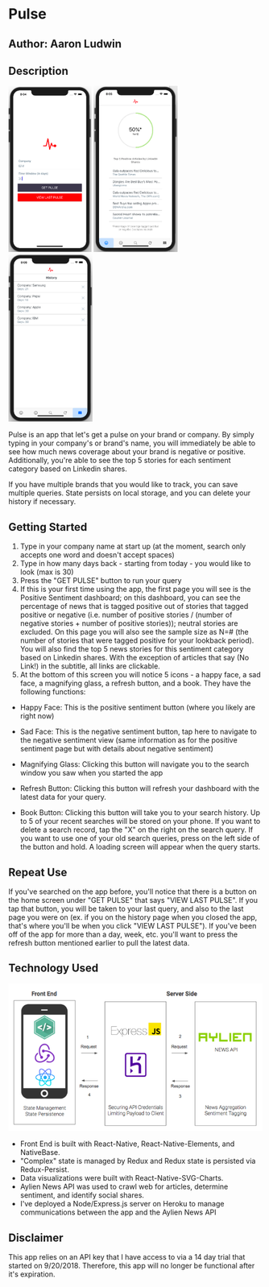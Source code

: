 # Pulse
## Author: Aaron Ludwin

## Description

![Technology](./Pulse_Home.tiff)
![Positive](./Pulse_Positive.tiff)
![Negative](./Pulse_History.tiff)

Pulse is an app that let's get a pulse on your brand or company. By simply typing
in your company's or brand's name, you will immediately be able to see how much news coverage
about your brand is negative or positive. Additionally, you're able to see the top 5 stories
for each sentiment category based on Linkedin shares.

If you have multiple brands that you would like to track, you can save multiple queries. State
persists on local storage, and you can delete your history if necessary.

## Getting Started

1. Type in your company name at start up (at the moment, search only accepts one word and doesn't accept spaces)
2. Type in how many days back - starting from today - you would like to look (max is 30)
3. Press the "GET PULSE" button to run your query
4. If this is your first time using the app, the first page you will see is the Positive Sentiment dashboard; on this dashboard, you can see the percentage of news that is tagged positive out of stories that tagged positive or negative (i.e. number of positive stories / (number of negative stories + number of positive stories)); neutral stories are excluded. On this page you will also see the sample size as N=# (the number of stories that were tagged positive for your lookback period). You will also find the top 5 news stories for this sentiment category based on Linkedin shares. With the exception of articles that say (No Link!) in the subtitle, all links are clickable.
5. At the bottom of this screen you will notice 5 icons - a happy face, a sad face, a magnifying glass, a refresh button, and a book. They have the following functions:

- Happy Face: This is the positive sentiment button (where you likely are right now)

- Sad Face: This is the negative sentiment button, tap here to navigate to the negative sentiment view (same information as for the positive sentiment page but with details about negative sentiment)

- Magnifying Glass: Clicking this button will navigate you to the search window you saw when you started the app

- Refresh Button: Clicking this button will refresh your dashboard with the latest data for your query.

- Book Button: Clicking this button will take you to your search history. Up to 5 of your recent searches will be stored on your phone. If you want to delete a search record, tap the "X" on the right on the search query. If you want to use one of your old search queries, press on the left side of the button and hold. A loading screen will appear when the query starts.

## Repeat Use

If you've searched on the app before, you'll notice that there is a button on the home screen under "GET PULSE" that says "VIEW LAST PULSE". If you tap that button, you will be taken to your last query, and also to the last page you were on (ex. if you on the history page when you closed the app, that's where you'll be when you click "VIEW LAST PULSE"). If you've been off of the app for more than a day, week, etc. you'll want to press the refresh button mentioned earlier to pull the latest data.

## Technology Used

![Technology](./Pulse_Architecture.tiff)

- Front End is built with React-Native, React-Native-Elements, and NativeBase.
- "Complex" state is managed by Redux and Redux state is persisted via Redux-Persist.
- Data visualizations were built with React-Native-SVG-Charts.
- Aylien News API was used to crawl web for articles, determine sentiment, and identify social shares.
- I've deployed a Node/Express.js server on Heroku to manage communications between the app and the Aylien News API

## Disclaimer

This app relies on an API key that I have access to via a 14 day trial that started on 9/20/2018. Therefore, this app will no longer be functional after it's expiration.
